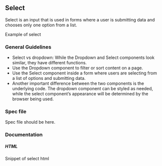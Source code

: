 ## Select

Select is an input that is used in forms where a user is submitting data and chooses only one option from a list.

Example of select

### General Guidelines

- Select vs dropdown: While the Dropdown and Select components look similar, they have different functions.
- Use the Dropdown component to filter or sort content on a page.
- Use the Select component inside a form where users are selecting from a list of options and submitting data.
- Another important difference between the two components is the underlying code. The dropdown component can be styled as needed, while the select component’s appearance will be determined by the browser being used.

### Spec file

Spec file should be here.

### Documentation

##### HTML

Snippet of select html
